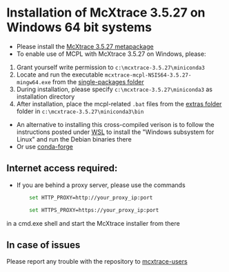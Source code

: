 # Installation of McXtrace 3.5.27 on Windows 64 bit systems

* Please install the [McXtrace 3.5.27 metapackage](https://download.mcxtrace.org/mcxtrace-3.5.27/Windows/McXtrace-Metapackage-3.5.27-win64.exe)
* To enable use of MCPL with McXtrace 3.5.27 on Windows, please:
 1) Grant yourself write permission to `c:\mcxtrace-3.5.27\miniconda3`
 2) Locate and run the executable `mcxtrace-mcpl-NSIS64-3.5.27-mingw64.exe` from the [single-packages folder](https://download.mcxtrace.org/mcxtrace-3.5.27/Windows/single-packages)
 3) During installation, please specify `c:\mcxtrace-3.5.27\miniconda3` as installation directory
 4) After installation, place the mcpl-related `.bat` files from the [extras folder](https://download.mcxtrace.org/mcxtrace-3.5.27/Windows/extras) folder in `c:\mcxtrace-3.5.27\miniconda3\bin`


* An alternative to installing this cross-compiled verison is to follow the instructions
posted under [WSL](WSL/README.md) to install the "Windows subsystem for Linux" and run the Debian binaries there
* Or use [conda-forge](../conda/README.md)

## Internet access required:
* If you are behind a proxy server, please use the commands
	```bash
		set HTTP_PROXY=http://your_proxy_ip:port
	```
	```bash
		set HTTPS_PROXY=https://your_proxy_ip:port
	```
in a cmd.exe shell and start the McXtrace installer from there	

## In case of issues
Please report any trouble with the repository to [mcxtrace-users](mailto:mcxtrace-users@mcxtrace.org)

